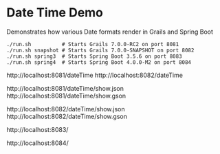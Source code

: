 # Date Time Demo 

Demonstrates how various Date formats render in Grails and Spring Boot 

```
./run.sh          # Starts Grails 7.0.0-RC2 on port 8081
./run.sh snapshot # Starts Grails 7.0.0-SNAPSHOT on port 8082
./run.sh spring3  # Starts Spring Boot 3.5.6 on port 8083
./run.sh spring4  # Starts Spring Boot 4.0.0-M2 on port 8084
```

http://localhost:8081/dateTime
http://localhost:8082/dateTime

http://localhost:8081/dateTime/show.json
http://localhost:8081/dateTime/show.gson

http://localhost:8082/dateTime/show.json
http://localhost:8082/dateTime/show.gson

http://localhost:8083/

http://localhost:8084/
